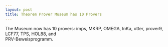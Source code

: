 ```yaml
---
layout: post
title: Theorem Prover Museum has 10 Provers
---
```

The Museum now has 10 provers: imps, MKRP, OMEGA, InKa, otter, prover9, LCF77, TPS, HOL88, and  
PRV-Beweisprogramm.



